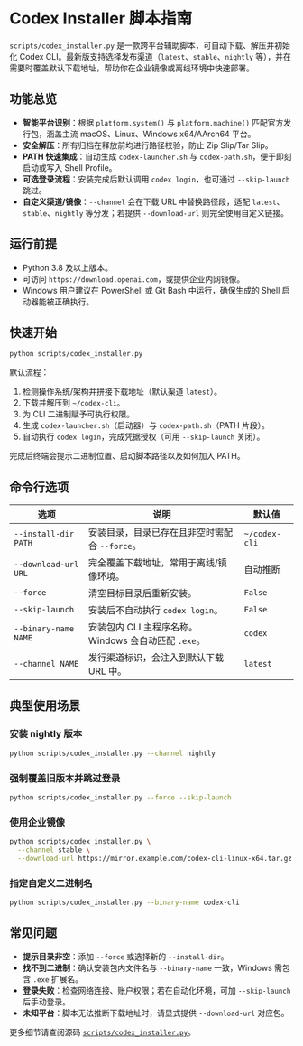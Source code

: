 # Codex Installer 脚本指南

`scripts/codex_installer.py` 是一款跨平台辅助脚本，可自动下载、解压并初始化 Codex CLI。最新版支持选择发布渠道（`latest`、`stable`、`nightly` 等），并在需要时覆盖默认下载地址，帮助你在企业镜像或离线环境中快速部署。

## 功能总览

- **智能平台识别**：根据 `platform.system()` 与 `platform.machine()` 匹配官方发行包，涵盖主流 macOS、Linux、Windows x64/AArch64 平台。
- **安全解压**：所有归档在释放前均进行路径校验，防止 Zip Slip/Tar Slip。
- **PATH 快速集成**：自动生成 `codex-launcher.sh` 与 `codex-path.sh`，便于即刻启动或写入 Shell Profile。
- **可选登录流程**：安装完成后默认调用 `codex login`，也可通过 `--skip-launch` 跳过。
- **自定义渠道/镜像**：`--channel` 会在下载 URL 中替换路径段，适配 `latest`、`stable`、`nightly` 等分发；若提供 `--download-url` 则完全使用自定义链接。

## 运行前提

- Python 3.8 及以上版本。
- 可访问 `https://download.openai.com`，或提供企业内网镜像。
- Windows 用户建议在 PowerShell 或 Git Bash 中运行，确保生成的 Shell 启动器能被正确执行。

## 快速开始

```bash
python scripts/codex_installer.py
```

默认流程：

1. 检测操作系统/架构并拼接下载地址（默认渠道 `latest`）。
2. 下载并解压到 `~/codex-cli`。
3. 为 CLI 二进制赋予可执行权限。
4. 生成 `codex-launcher.sh`（启动器）与 `codex-path.sh`（PATH 片段）。
5. 自动执行 `codex login`，完成凭据授权（可用 `--skip-launch` 关闭）。

完成后终端会提示二进制位置、启动脚本路径以及如何加入 PATH。

## 命令行选项

| 选项 | 说明 | 默认值 |
|------|------|--------|
| `--install-dir PATH` | 安装目录，目录已存在且非空时需配合 `--force`。 | `~/codex-cli` |
| `--download-url URL` | 完全覆盖下载地址，常用于离线/镜像环境。 | 自动推断 |
| `--force` | 清空目标目录后重新安装。 | `False` |
| `--skip-launch` | 安装后不自动执行 `codex login`。 | `False` |
| `--binary-name NAME` | 安装包内 CLI 主程序名称。Windows 会自动匹配 `.exe`。 | `codex` |
| `--channel NAME` | 发行渠道标识，会注入到默认下载 URL 中。 | `latest` |

## 典型使用场景

### 安装 nightly 版本

```bash
python scripts/codex_installer.py --channel nightly
```

### 强制覆盖旧版本并跳过登录

```bash
python scripts/codex_installer.py --force --skip-launch
```

### 使用企业镜像

```bash
python scripts/codex_installer.py \
  --channel stable \
  --download-url https://mirror.example.com/codex-cli-linux-x64.tar.gz
```

### 指定自定义二进制名

```bash
python scripts/codex_installer.py --binary-name codex-cli
```

## 常见问题

- **提示目录非空**：添加 `--force` 或选择新的 `--install-dir`。
- **找不到二进制**：确认安装包内文件名与 `--binary-name` 一致，Windows 需包含 `.exe` 扩展名。
- **登录失败**：检查网络连接、账户权限；若在自动化环境，可加 `--skip-launch` 后手动登录。
- **未知平台**：脚本无法推断下载地址时，请显式提供 `--download-url` 对应包。

更多细节请查阅源码 [`scripts/codex_installer.py`](codex_installer.py)。
